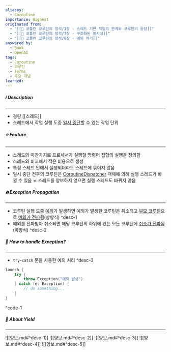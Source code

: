 ```yaml
---
aliases:
  - Coroutine
importance: Highest
originated from:
  - "[[📘 코틀린 코루틴의 정석/1장 - 스레드 기반 작업의 한계와 코루틴의 등장]]"
  - "[[📘 코틀린 코루틴의 정석/7장 - 구조화된 동시성]]"
  - "[[📘 코틀린 코루틴의 정석/8장 - 예외 처리]]"
answered by:
  - Book
  - OpenAI
tags:
  - Coroutine
  - 코루틴
  - Terms
  - 주요_개념
learned:
---
```

##### ℹ️ Description
---
- 경량 [[스레드]]
- 스레드에서 작업 실행 도중 [일시 중단](일시%20중단.md)할 수 있는 작업 단위

##### ⭐️ Feature
---
- 스레드와 마찬가지로 프로세서가 실행할 명령어 집합의 실행을 정의함
- 스레드와 비교해서 적은 비용으로 생성
- 특정 스레드 안에서 실행되더라도 스레드에 묶이지 않음
- 일시 중단 전후의 코루틴은 [CoroutineDispatcher](CoroutineDispatcher.md) 객체에 의해 실행 스레드가 바뀔 수 있음
  ⋍ 스레드를 양보하지 않으면 실행 스레드도 바뀌지 않음

##### 🔥 Exception Propagation
---
- 코루틴 실행 도중 [예외](예외.md)가 발생하면 예외가 발생한 코루틴은 취소되고 [부모 코루틴](부모%20코루틴.md)으로 [예외가 전파](예외%20전파.md)됨(상향식) ^desc-1
- 예외를 전파받아 취소되면 해당 코루틴의 하위에 있는 모든 코루틴에 [취소가 전파](취소%20전파.md)됨(하향식) ^desc-2

##### 🧯 How to handle Exception?
---
- `try`-`catch` 문을 사용한 예외 처리 ^desc-3
```Kotlin
launch {
    try {
        throw Exception("예외 발생")
    } catch (e: Exception) {
        // do something...
    }
}
```
^code-1

##### 🤝 About Yield
---
![[양보.md#^desc-1]]
![[양보.md#^desc-2]]
![[양보.md#^desc-3]]
![[양보.md#^desc-4]]
![[양보.md#^desc-5]]
